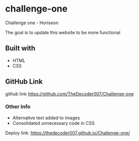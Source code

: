 # challenge-one
Challenge one - Horiseon

The goal is to update this website to be more functional

## Built with
* HTML
* CSS

## GitHub Link
github link https://github.com/TheDecoder007/Challenge-one

### Other Info
* Alternative text added to images
* Consolidated unnecessary code in CSS


Deploy link: https://thedecoder007.github.io/Challenge-one/

